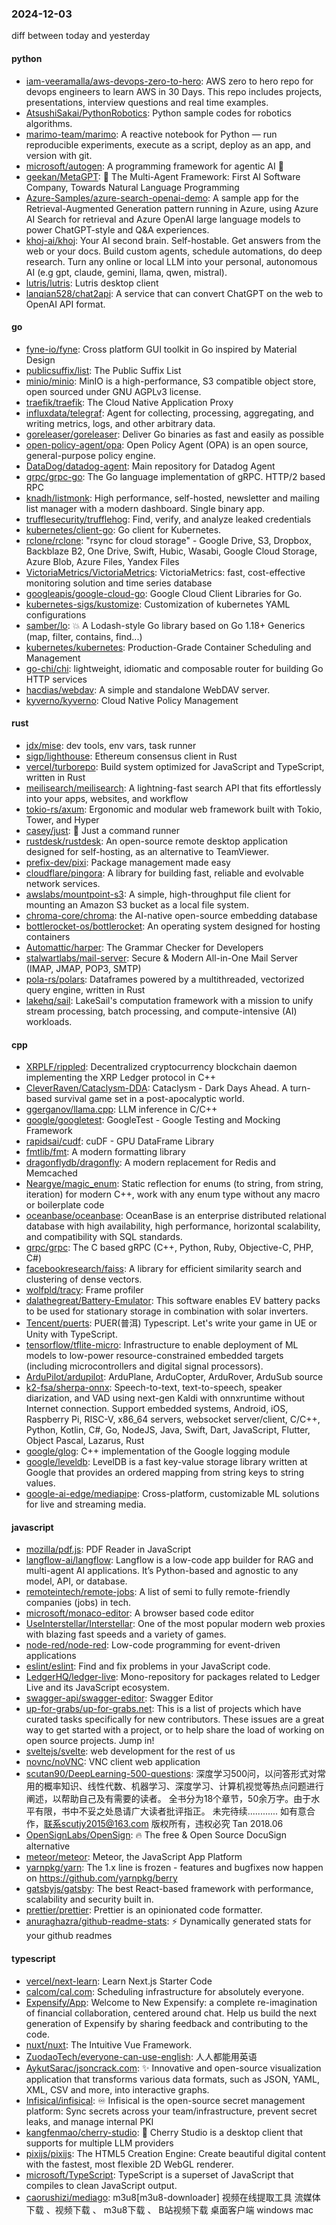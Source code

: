 ### 2024-12-03
diff between today and yesterday

#### python
* [iam-veeramalla/aws-devops-zero-to-hero](https://github.com/iam-veeramalla/aws-devops-zero-to-hero): AWS zero to hero repo for devops engineers to learn AWS in 30 Days. This repo includes projects, presentations, interview questions and real time examples.
* [AtsushiSakai/PythonRobotics](https://github.com/AtsushiSakai/PythonRobotics): Python sample codes for robotics algorithms.
* [marimo-team/marimo](https://github.com/marimo-team/marimo): A reactive notebook for Python — run reproducible experiments, execute as a script, deploy as an app, and version with git.
* [microsoft/autogen](https://github.com/microsoft/autogen): A programming framework for agentic AI 🤖
* [geekan/MetaGPT](https://github.com/geekan/MetaGPT): 🌟 The Multi-Agent Framework: First AI Software Company, Towards Natural Language Programming
* [Azure-Samples/azure-search-openai-demo](https://github.com/Azure-Samples/azure-search-openai-demo): A sample app for the Retrieval-Augmented Generation pattern running in Azure, using Azure AI Search for retrieval and Azure OpenAI large language models to power ChatGPT-style and Q&A experiences.
* [khoj-ai/khoj](https://github.com/khoj-ai/khoj): Your AI second brain. Self-hostable. Get answers from the web or your docs. Build custom agents, schedule automations, do deep research. Turn any online or local LLM into your personal, autonomous AI (e.g gpt, claude, gemini, llama, qwen, mistral).
* [lutris/lutris](https://github.com/lutris/lutris): Lutris desktop client
* [lanqian528/chat2api](https://github.com/lanqian528/chat2api): A service that can convert ChatGPT on the web to OpenAI API format.

#### go
* [fyne-io/fyne](https://github.com/fyne-io/fyne): Cross platform GUI toolkit in Go inspired by Material Design
* [publicsuffix/list](https://github.com/publicsuffix/list): The Public Suffix List
* [minio/minio](https://github.com/minio/minio): MinIO is a high-performance, S3 compatible object store, open sourced under GNU AGPLv3 license.
* [traefik/traefik](https://github.com/traefik/traefik): The Cloud Native Application Proxy
* [influxdata/telegraf](https://github.com/influxdata/telegraf): Agent for collecting, processing, aggregating, and writing metrics, logs, and other arbitrary data.
* [goreleaser/goreleaser](https://github.com/goreleaser/goreleaser): Deliver Go binaries as fast and easily as possible
* [open-policy-agent/opa](https://github.com/open-policy-agent/opa): Open Policy Agent (OPA) is an open source, general-purpose policy engine.
* [DataDog/datadog-agent](https://github.com/DataDog/datadog-agent): Main repository for Datadog Agent
* [grpc/grpc-go](https://github.com/grpc/grpc-go): The Go language implementation of gRPC. HTTP/2 based RPC
* [knadh/listmonk](https://github.com/knadh/listmonk): High performance, self-hosted, newsletter and mailing list manager with a modern dashboard. Single binary app.
* [trufflesecurity/trufflehog](https://github.com/trufflesecurity/trufflehog): Find, verify, and analyze leaked credentials
* [kubernetes/client-go](https://github.com/kubernetes/client-go): Go client for Kubernetes.
* [rclone/rclone](https://github.com/rclone/rclone): "rsync for cloud storage" - Google Drive, S3, Dropbox, Backblaze B2, One Drive, Swift, Hubic, Wasabi, Google Cloud Storage, Azure Blob, Azure Files, Yandex Files
* [VictoriaMetrics/VictoriaMetrics](https://github.com/VictoriaMetrics/VictoriaMetrics): VictoriaMetrics: fast, cost-effective monitoring solution and time series database
* [googleapis/google-cloud-go](https://github.com/googleapis/google-cloud-go): Google Cloud Client Libraries for Go.
* [kubernetes-sigs/kustomize](https://github.com/kubernetes-sigs/kustomize): Customization of kubernetes YAML configurations
* [samber/lo](https://github.com/samber/lo): 💥 A Lodash-style Go library based on Go 1.18+ Generics (map, filter, contains, find...)
* [kubernetes/kubernetes](https://github.com/kubernetes/kubernetes): Production-Grade Container Scheduling and Management
* [go-chi/chi](https://github.com/go-chi/chi): lightweight, idiomatic and composable router for building Go HTTP services
* [hacdias/webdav](https://github.com/hacdias/webdav): A simple and standalone WebDAV server.
* [kyverno/kyverno](https://github.com/kyverno/kyverno): Cloud Native Policy Management

#### rust
* [jdx/mise](https://github.com/jdx/mise): dev tools, env vars, task runner
* [sigp/lighthouse](https://github.com/sigp/lighthouse): Ethereum consensus client in Rust
* [vercel/turborepo](https://github.com/vercel/turborepo): Build system optimized for JavaScript and TypeScript, written in Rust
* [meilisearch/meilisearch](https://github.com/meilisearch/meilisearch): A lightning-fast search API that fits effortlessly into your apps, websites, and workflow
* [tokio-rs/axum](https://github.com/tokio-rs/axum): Ergonomic and modular web framework built with Tokio, Tower, and Hyper
* [casey/just](https://github.com/casey/just): 🤖 Just a command runner
* [rustdesk/rustdesk](https://github.com/rustdesk/rustdesk): An open-source remote desktop application designed for self-hosting, as an alternative to TeamViewer.
* [prefix-dev/pixi](https://github.com/prefix-dev/pixi): Package management made easy
* [cloudflare/pingora](https://github.com/cloudflare/pingora): A library for building fast, reliable and evolvable network services.
* [awslabs/mountpoint-s3](https://github.com/awslabs/mountpoint-s3): A simple, high-throughput file client for mounting an Amazon S3 bucket as a local file system.
* [chroma-core/chroma](https://github.com/chroma-core/chroma): the AI-native open-source embedding database
* [bottlerocket-os/bottlerocket](https://github.com/bottlerocket-os/bottlerocket): An operating system designed for hosting containers
* [Automattic/harper](https://github.com/Automattic/harper): The Grammar Checker for Developers
* [stalwartlabs/mail-server](https://github.com/stalwartlabs/mail-server): Secure & Modern All-in-One Mail Server (IMAP, JMAP, POP3, SMTP)
* [pola-rs/polars](https://github.com/pola-rs/polars): Dataframes powered by a multithreaded, vectorized query engine, written in Rust
* [lakehq/sail](https://github.com/lakehq/sail): LakeSail's computation framework with a mission to unify stream processing, batch processing, and compute-intensive (AI) workloads.

#### cpp
* [XRPLF/rippled](https://github.com/XRPLF/rippled): Decentralized cryptocurrency blockchain daemon implementing the XRP Ledger protocol in C++
* [CleverRaven/Cataclysm-DDA](https://github.com/CleverRaven/Cataclysm-DDA): Cataclysm - Dark Days Ahead. A turn-based survival game set in a post-apocalyptic world.
* [ggerganov/llama.cpp](https://github.com/ggerganov/llama.cpp): LLM inference in C/C++
* [google/googletest](https://github.com/google/googletest): GoogleTest - Google Testing and Mocking Framework
* [rapidsai/cudf](https://github.com/rapidsai/cudf): cuDF - GPU DataFrame Library
* [fmtlib/fmt](https://github.com/fmtlib/fmt): A modern formatting library
* [dragonflydb/dragonfly](https://github.com/dragonflydb/dragonfly): A modern replacement for Redis and Memcached
* [Neargye/magic_enum](https://github.com/Neargye/magic_enum): Static reflection for enums (to string, from string, iteration) for modern C++, work with any enum type without any macro or boilerplate code
* [oceanbase/oceanbase](https://github.com/oceanbase/oceanbase): OceanBase is an enterprise distributed relational database with high availability, high performance, horizontal scalability, and compatibility with SQL standards.
* [grpc/grpc](https://github.com/grpc/grpc): The C based gRPC (C++, Python, Ruby, Objective-C, PHP, C#)
* [facebookresearch/faiss](https://github.com/facebookresearch/faiss): A library for efficient similarity search and clustering of dense vectors.
* [wolfpld/tracy](https://github.com/wolfpld/tracy): Frame profiler
* [dalathegreat/Battery-Emulator](https://github.com/dalathegreat/Battery-Emulator): This software enables EV battery packs to be used for stationary storage in combination with solar inverters.
* [Tencent/puerts](https://github.com/Tencent/puerts): PUER(普洱) Typescript. Let's write your game in UE or Unity with TypeScript.
* [tensorflow/tflite-micro](https://github.com/tensorflow/tflite-micro): Infrastructure to enable deployment of ML models to low-power resource-constrained embedded targets (including microcontrollers and digital signal processors).
* [ArduPilot/ardupilot](https://github.com/ArduPilot/ardupilot): ArduPlane, ArduCopter, ArduRover, ArduSub source
* [k2-fsa/sherpa-onnx](https://github.com/k2-fsa/sherpa-onnx): Speech-to-text, text-to-speech, speaker diarization, and VAD using next-gen Kaldi with onnxruntime without Internet connection. Support embedded systems, Android, iOS, Raspberry Pi, RISC-V, x86_64 servers, websocket server/client, C/C++, Python, Kotlin, C#, Go, NodeJS, Java, Swift, Dart, JavaScript, Flutter, Object Pascal, Lazarus, Rust
* [google/glog](https://github.com/google/glog): C++ implementation of the Google logging module
* [google/leveldb](https://github.com/google/leveldb): LevelDB is a fast key-value storage library written at Google that provides an ordered mapping from string keys to string values.
* [google-ai-edge/mediapipe](https://github.com/google-ai-edge/mediapipe): Cross-platform, customizable ML solutions for live and streaming media.

#### javascript
* [mozilla/pdf.js](https://github.com/mozilla/pdf.js): PDF Reader in JavaScript
* [langflow-ai/langflow](https://github.com/langflow-ai/langflow): Langflow is a low-code app builder for RAG and multi-agent AI applications. It’s Python-based and agnostic to any model, API, or database.
* [remoteintech/remote-jobs](https://github.com/remoteintech/remote-jobs): A list of semi to fully remote-friendly companies (jobs) in tech.
* [microsoft/monaco-editor](https://github.com/microsoft/monaco-editor): A browser based code editor
* [UseInterstellar/Interstellar](https://github.com/UseInterstellar/Interstellar): One of the most popular modern web proxies with blazing fast speeds and a variety of games.
* [node-red/node-red](https://github.com/node-red/node-red): Low-code programming for event-driven applications
* [eslint/eslint](https://github.com/eslint/eslint): Find and fix problems in your JavaScript code.
* [LedgerHQ/ledger-live](https://github.com/LedgerHQ/ledger-live): Mono-repository for packages related to Ledger Live and its JavaScript ecosystem.
* [swagger-api/swagger-editor](https://github.com/swagger-api/swagger-editor): Swagger Editor
* [up-for-grabs/up-for-grabs.net](https://github.com/up-for-grabs/up-for-grabs.net): This is a list of projects which have curated tasks specifically for new contributors. These issues are a great way to get started with a project, or to help share the load of working on open source projects. Jump in!
* [sveltejs/svelte](https://github.com/sveltejs/svelte): web development for the rest of us
* [novnc/noVNC](https://github.com/novnc/noVNC): VNC client web application
* [scutan90/DeepLearning-500-questions](https://github.com/scutan90/DeepLearning-500-questions): 深度学习500问，以问答形式对常用的概率知识、线性代数、机器学习、深度学习、计算机视觉等热点问题进行阐述，以帮助自己及有需要的读者。 全书分为18个章节，50余万字。由于水平有限，书中不妥之处恳请广大读者批评指正。 未完待续............ 如有意合作，联系scutjy2015@163.com 版权所有，违权必究 Tan 2018.06
* [OpenSignLabs/OpenSign](https://github.com/OpenSignLabs/OpenSign): 🔥 The free & Open Source DocuSign alternative
* [meteor/meteor](https://github.com/meteor/meteor): Meteor, the JavaScript App Platform
* [yarnpkg/yarn](https://github.com/yarnpkg/yarn): The 1.x line is frozen - features and bugfixes now happen on https://github.com/yarnpkg/berry
* [gatsbyjs/gatsby](https://github.com/gatsbyjs/gatsby): The best React-based framework with performance, scalability and security built in.
* [prettier/prettier](https://github.com/prettier/prettier): Prettier is an opinionated code formatter.
* [anuraghazra/github-readme-stats](https://github.com/anuraghazra/github-readme-stats): ⚡ Dynamically generated stats for your github readmes

#### typescript
* [vercel/next-learn](https://github.com/vercel/next-learn): Learn Next.js Starter Code
* [calcom/cal.com](https://github.com/calcom/cal.com): Scheduling infrastructure for absolutely everyone.
* [Expensify/App](https://github.com/Expensify/App): Welcome to New Expensify: a complete re-imagination of financial collaboration, centered around chat. Help us build the next generation of Expensify by sharing feedback and contributing to the code.
* [nuxt/nuxt](https://github.com/nuxt/nuxt): The Intuitive Vue Framework.
* [ZuodaoTech/everyone-can-use-english](https://github.com/ZuodaoTech/everyone-can-use-english): 人人都能用英语
* [AykutSarac/jsoncrack.com](https://github.com/AykutSarac/jsoncrack.com): ✨ Innovative and open-source visualization application that transforms various data formats, such as JSON, YAML, XML, CSV and more, into interactive graphs.
* [Infisical/infisical](https://github.com/Infisical/infisical): ♾ Infisical is the open-source secret management platform: Sync secrets across your team/infrastructure, prevent secret leaks, and manage internal PKI
* [kangfenmao/cherry-studio](https://github.com/kangfenmao/cherry-studio): 🍒 Cherry Studio is a desktop client that supports for multiple LLM providers
* [pixijs/pixijs](https://github.com/pixijs/pixijs): The HTML5 Creation Engine: Create beautiful digital content with the fastest, most flexible 2D WebGL renderer.
* [microsoft/TypeScript](https://github.com/microsoft/TypeScript): TypeScript is a superset of JavaScript that compiles to clean JavaScript output.
* [caorushizi/mediago](https://github.com/caorushizi/mediago): m3u8[m3u8-downloader] 视频在线提取工具 流媒体下载 、视频下载 、 m3u8下载 、 B站视频下载 桌面客户端 windows mac
